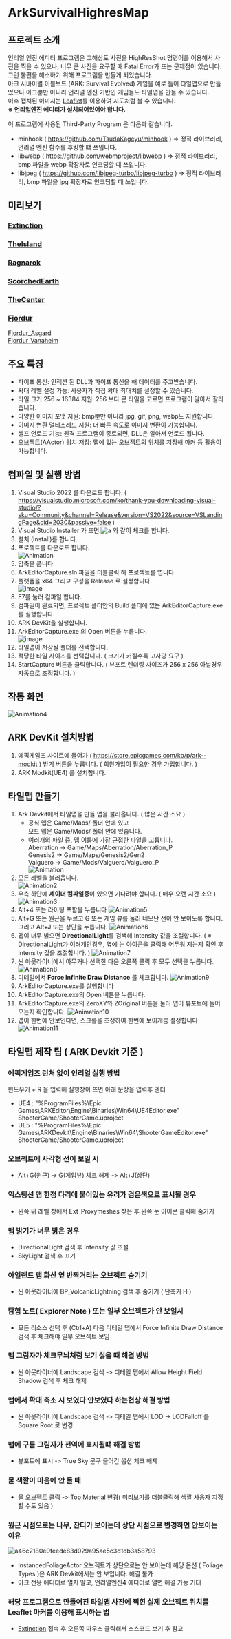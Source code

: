# ArkSurvivalHighresMap

## 프로젝트 소개
언리얼 엔진 에디터 프로그램은 고해상도 사진을 HighResShot 명령어를 이용해서 사진을 찍을 수 있으나, 
너무 큰 사진을 요구할 때 Fatal Error가 뜨는 문제점이 있습니다.<br>
그런 불편을 해소하기 위해 프로그램을 만들게 되었습니다.<br>
아크 서바이벌 이볼브드 (ARK: Survival Evolved) 게임을 예로 들어 타일맵으로 만들었으나 아크뿐만 아니라 언리얼 엔진 기반인 게임들도 타일맵을 만들 수 있습니다.<br>
이후 캡처된 이미지는 [Leaflet](https://github.com/Leaflet/Leaflet)를 이용하여 지도처럼 볼 수 있습니다.<br>
**※ 언리얼엔진 에디터가 설치되어있어야 합니다.**

이 프로그램에 사용된 Third-Party Program 은 다음과 같습니다.
- minhook ( https://github.com/TsudaKageyu/minhook ) => 정적 라이브러리, 언리얼 엔진 함수를 후킹할 떄 쓰입니다.<br>
- libwebp ( https://github.com/webmproject/libwebp ) => 정적 라이브러리, bmp 파일을 webp 확장자로 인코딩할 때 쓰입니다.<br>
- libjpeg ( https://github.com/libjpeg-turbo/libjpeg-turbo ) => 정적 라이브러리, bmp 파일을 jpg 확장자로 인코딩할 때 쓰입니다.<br>

## 미리보기
### [Extinction](http://138.2.51.230:17875/Extinction/)
### [TheIsland](http://138.2.51.230:17875/TheIsland/)
### [Ragnarok](http://138.2.51.230:17875/Ragnarok/)
### [ScorchedEarth](http://138.2.51.230:17875/ScorchedEarth/)
### [TheCenter](http://138.2.51.230:17875/TheCenter/)
### [Fjordur](http://138.2.51.230:17875/Fjordur/)
[Fjordur_Asgard](http://138.2.51.230:17875/Fjordur_Asgard/)<br>
[Fjordur_Vanaheim](http://138.2.51.230:17875/Fjordur_Vanaheim/)

## 주요 특징
- 파이프 통신: 인젝션 된 DLL과 파이프 통신을 해 데이터를 주고받습니다.
- 확대 레벨 설정 가능: 사용자가 직접 확대 최대치를 설정할 수 있습니다.
- 타일 크기 256 ~ 16384 지원: 256 보다 큰 타일을 고르면 프로그램이 알아서 잘라줍니다.
- 다양한 이미지 포맷 지원: bmp뿐만 아니라 jpg, gif, png, webp도 지원합니다.
- 이미지 변환 멀티스레드 지원: 더 빠른 속도로 이미지 변환이 가능합니다.
- 셀프 언로드 기능: 원격 프로그램이 종료되면, DLL은 알아서 언로드 됩니다.
- 오브젝트(AActor) 위치 저장: 맵에 있는 오브젝트의 위치를 저장해 마커 등 활용이 가능합니다.
  
## 컴파일 및 실행 방법
1. Visual Studio 2022 를 다운로드 합니다. ( https://visualstudio.microsoft.com/ko/thank-you-downloading-visual-studio/?sku=Community&channel=Release&version=VS2022&source=VSLandingPage&cid=2030&passive=false )
2. Visual Studio Installer 가 뜨면 
![a](https://github.com/user-attachments/assets/d213d50a-fec8-4166-87e6-651e8fe761ce)
 와 같이 체크를 합니다.
3. 설치 (Install)를 합니다.
4. 프로젝트를 다운로드 합니다.<br>
![Animation](https://github.com/user-attachments/assets/3147cc4b-bb18-4b47-984a-1b770e501d3e)
5. 압축을 풉니다.
6. ArkEditorCapture.sln 파일을 더블클릭 해 프로젝트를 엽니다.
7. 플랫폼을 x64 그리고 구성을 Release 로 설정합니다.<br>
   ![image](https://github.com/user-attachments/assets/e7b9c243-21b0-4f86-b463-1903bd6934d9)
8. F7를 눌러 컴파일 합니다.
9. 컴파일이 완료되면, 프로젝트 폴더안의 Build 폴더에 있는 ArkEditorCapture.exe 를 실행합니다.
10. ARK DevKit을 실행합니다.
11. ArkEditorCapture.exe 의 Open 버튼을 누릅니다.<br>
![image](https://github.com/user-attachments/assets/097c288a-d346-42c5-8974-c24a50e78753)
12. 타일맵이 저장될 폴더를 선택합니다.
13. 적당한 타일 사이즈를 선택합니다. ( 크기가 커질수록 고사양 요구 )
14. StartCapture 버튼을 클릭합니다. ( 뷰포트 렌더링 사이즈가 256 x 256 아닐경우 자동으로 조정합니다. )
    
## 작동 화면
![Animation4](https://github.com/user-attachments/assets/d3f26cb1-082b-49bd-a1eb-9329839bd25b)

## ARK DevKit 설치방법
1. 에픽게임즈 사이트에 들어가 ( https://store.epicgames.com/ko/p/ark--modkit ) 받기 버튼을 누릅니다. ( 회원가입이 필요한 경우 가입합니다. )
2. ARK Modkit(UE4) 를 설치합니다.
   
## 타일맵 만들기
1. Ark Devkit에서 타일맵을 만들 맵을 불러옵니다. ( 많은 시간 소요 )
   - 공식 맵은 Game/Maps/ 폴더 안에 있고<br>모드 맵은 Game/Mods/ 폴더 안에 있습니다.
   - 여러개의 파일 중, 맵 이름에 가장 근접한 파일을 고릅니다.<br>
       Aberration -> Game/Maps/Aberration/Aberration_P<br>
       Genesis2 -> Game/Maps/Genesis2/Gen2<br>
       Valguero -> Game/Mods/Valguero/Valguero_P<br>
   ![Animation](https://github.com/user-attachments/assets/a66c5372-48b5-4164-892b-7638d4c64301)
2. 모든 레벨을 불러옵니다.<br>
   ![Animation2](https://github.com/user-attachments/assets/aa63dc5e-3f8a-431d-b407-ab0816eb8f07)
3. 우측 하단에 **셰이더 컴파일중**이 있으면 기다려야 합니다. ( 매우 오랜 시간 소요 )<br>
   ![Animation3](https://github.com/user-attachments/assets/82002671-a480-4584-b3b7-ad4f1bceb24c)
4. Alt+4 또는 라이팅 포함을 누릅니다
   ![Animation5](https://github.com/user-attachments/assets/b05246ac-afc8-40a8-8f71-451370fcb882)
5. Alt+G 또는 원근을 누르고 G 또는 게임 뷰를 눌러 네모난 선이 안 보이도록 합니다. 그리고 Alt+J 또는 상단을 누릅니다. 
   ![Animation6](https://github.com/user-attachments/assets/ec763ba5-0bcd-4e56-9ac7-06d6ae0eea05)
6. 맵이 너무 밝으면 **DirectionalLight**를 검색해 Intensity 값을 조절합니다. ( ※ DirectionalLight가 여러개인경우, 옆에 눈 아이콘을 클릭해 어두워 지는지 확인 후 Intensity 값을 조절합니다. )
   ![Animation7](https://github.com/user-attachments/assets/cecc2af1-2a48-4d83-a412-1fa65c58040a)
7. 씬 아웃라이너에서 아무거나 선택한 다음 오른쪽 클릭 후 모두 선택을 누릅니다.
   ![Animation8](https://github.com/user-attachments/assets/d7962cb6-20e7-4718-9dde-9c89a30cedad)
8. 디테일에서 **Force Infinite Draw Distance** 를 체크합니다.
   ![Animation9](https://github.com/user-attachments/assets/cec65d45-56b1-4248-bc51-bc43945381f6)
9. ArkEditorCapture.exe를 실행합니다
10. ArkEditorCapture.exe의 Open 버튼을 누릅니다.
11. ArkEditorCapture.exe의 ZeroXY와 ZOriginal 버튼을 눌러 맵이 뷰포트에 들어오는지 확인합니다.
    ![Animation10](https://github.com/user-attachments/assets/4ef76d1e-bffb-4803-8779-a4fe1ccf8f07)
12. 맵이 한번에 안보인다면, 스크롤을 조정하여 한번에 보이게끔 설정합니다
    ![Animation11](https://github.com/user-attachments/assets/ca1c1238-11ed-40bc-beba-1f719ac16815)

## 타일맵 제작 팁 ( ARK Devkit 기준 )
### 에픽게임즈 런처 없이 언리얼 실행 방법
윈도우키 + R 을 입력해 실행창이 뜨면 아래 문장을 입력후 엔터
- UE4 : "%ProgramFiles%\Epic Games\ARKEditor\Engine\Binaries\Win64\UE4Editor.exe" ShooterGame/ShooterGame.uproject
- UE5 : "%ProgramFiles%\Epic Games\ARKDevkit\Engine\Binaries\Win64\ShooterGameEditor.exe"  ShooterGame/ShooterGame.uproject

### 오브젝트에 사각형 선이 보일 시
- Alt+G(원근) -> G(게임뷰) 체크 해제 -> Alt+J(상단) 

### 익스팅션 맵 한정 다리에 붙어있는 유리가 검은색으로 표시될 경우
- 왼쪽 위 레벨 창에서 Ext_Proxymeshes 찾은 후 왼쪽 눈 아이콘 클릭해 숨기기

### 맵 밝기가 너무 밝은 경우
- DirectionalLight 검색 후 Intensity 값 조절
- SkyLight 검색 후 끄기

### 아일랜드 맵 화산 옆 반짝거리는 오브젝트 숨기기
- 씬 아웃라이너에 BP_VolcanicLightning 검색 후 숨기기 ( 단축키 H )

### 탐험 노트( Explorer Note ) 또는 일부 오브젝트가 안 보일시
- 모든 리소스 선택 후 (Ctrl+A) 다음 디테일 탭에서 Force Infinite Draw Distance 검색 후 체크해야 일부 오브젝트 보임

### 맵 그림자가 체크무늬처럼 보기 싫을 때 해결 방법
- 씬 아웃라이너에 Landscape 검색 -> 디테일 탭에서 Allow Height Field Shadow 검색 후 체크 해제

### 맵에서 확대 축소 시 보였다 안보였다 하는현상 해결 방법
- 씬 아웃라이너에 Landscape 검색 -> 디테일 탭에서 LOD -> LODFalloff 를 Square Root 로 변경
  
### 맵에 구름 그림자가 전역에 표시될떄 해결 방법
- 뷰포트에 표시 -> True Sky 문구 들어간 옵션 체크 해제

### 물 색깔이 마음에 안 들 때
- 물 오브젝트 클릭 -> Top Material 변경( 미리보기를 더블클릭해 색깔 사용자 지정할 수도 있음 )

### 원근 시점으로는 나무, 잔디가 보이는데 상단 시점으로 변경하면 안보이는 이유
![a46c2180e0feede83d029a95ae5c3d1db3a58793](https://github.com/user-attachments/assets/fd6b97c5-2ab0-45d2-90ed-dcc572d1d77a)
- InstancedFoliageActor 오브젝트가 상단으로는 안 보이는데 해당 옵션 ( Foliage Types )은 ARK Devkit에서는 안 보입니다. 해결 불가
- 아크 전용 에디터로 열지 말고, 언리얼엔진4 에디터로 열면 해결 가능 기대
  
### 해당 프로그램으로 만들어진 타일맵 사진에 찍힌 실제 오브젝트 위치를 Leaflet 마커를 이용해 표시하는 법
- [Extinction](http://138.2.51.230:17875/Extinction/) 접속 후 오른쪽 마우스 클릭해서 소스코드 보기 후 참고
